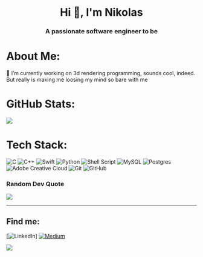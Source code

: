 <h1 align="center">Hi 👋, I'm Nikolas</h1>
<h3 align="center">A passionate software engineer to be</h3>

# About Me:
🔭 I’m currently working on 3d rendering programming, sounds cool, indeed. But really is making me loosing my mind so bare with me<br>

# GitHub Stats:
![](https://github-readme-streak-stats.herokuapp.com/?user=NikolasGoulios&theme=dark&hide_border=true)<br/>

# Tech Stack:
![C](https://img.shields.io/badge/c-%2300599C.svg?style=for-the-badge&logo=c&logoColor=white) ![C++](https://img.shields.io/badge/c++-%2300599C.svg?style=for-the-badge&logo=c%2B%2B&logoColor=white) ![Swift](https://img.shields.io/badge/swift-F54A2A?style=for-the-badge&logo=swift&logoColor=white) ![Python](https://img.shields.io/badge/python-3670A0?style=for-the-badge&logo=python&logoColor=ffdd54) ![Shell Script](https://img.shields.io/badge/shell_script-%23121011.svg?style=for-the-badge&logo=gnu-bash&logoColor=white) ![MySQL](https://img.shields.io/badge/mysql-4479A1.svg?style=for-the-badge&logo=mysql&logoColor=white) ![Postgres](https://img.shields.io/badge/postgres-%23316192.svg?style=for-the-badge&logo=postgresql&logoColor=white) ![Adobe Creative Cloud](https://img.shields.io/badge/Adobe%20Creative%20Cloud-DA1F26.svg?style=for-the-badge&logo=Adobe%20Creative%20Cloud&logoColor=white) ![Git](https://img.shields.io/badge/git-%23F05033.svg?style=for-the-badge&logo=git&logoColor=white) ![GitHub](https://img.shields.io/badge/github-%23121011.svg?style=for-the-badge&logo=github&logoColor=white)

### Random Dev Quote
![](https://quotes-github-readme.vercel.app/api?type=horizontal&theme=radical)

---
## Find me:
[![LinkedIn](https://img.shields.io/badge/LinkedIn-%230077B5.svg?logo=linkedin&logoColor=white)] [![Medium](https://img.shields.io/badge/Medium-12100E?logo=medium&logoColor=white)](https://medium.com/@ngoulios) 

[![](https://visitcount.itsvg.in/api?id=NikolasGoulios&icon=4&color=3)](https://visitcount.itsvg.in)
